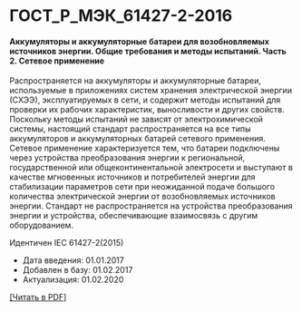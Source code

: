 # ГОСТ_Р_МЭК_61427-2-2016

#### Аккумуляторы и аккумуляторные батареи для возобновляемых источников энергии. Общие требования и методы испытаний. Часть 2. Сетевое применение

Распространяется на аккумуляторы и аккумуляторные батареи, используемые в приложениях систем хранения электрической энергии (СХЭЭ), эксплуатируемых в сети, и содержит методы испытаний для проверки их рабочих характеристик, выносливости и других свойств. Поскольку методы испытаний не зависят от электрохимической системы, настоящий стандарт распространяется на все типы аккумуляторов и аккумуляторных батарей сетевого применения. Сетевое применение характеризуется тем, что батареи подключены через устройства преобразования энергии к региональной, государственной или общеконтинентальной электросети и выступают в качестве мгновенных источников и потребителей энергии для стабилизации параметров сети при неожиданной подаче большого количества электрической энергии от возобновляемых источников энергии. Стандарт не распространяется на устройства преобразования энергии и устройства, обеспечивающие взаимосвязь с другим оборудованием.

Идентичен IEC 61427-2(2015)

- Дата введения: 01.01.2017
- Добавлен в базу: 01.02.2017
- Актуализация: 01.02.2020

<a href="https://standartgost.ru/g/ГОСТ_Р_МЭК_61427-2-2016.pdf">[Читать в PDF]</a>
